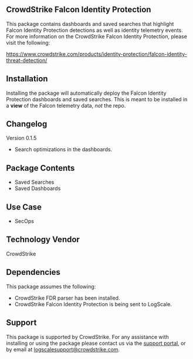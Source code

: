 ## CrowdStrike Falcon Identity Protection

This package contains dashboards and saved searches that highlight Falcon Identity Protection detections as well as identity telemetry events. For more information on the CrowdStrike Falcon Identity Protection, please visit the following:

https://www.crowdstrike.com/products/identity-protection/falcon-identity-threat-detection/

## Installation

Installing the package will automatically deploy the Falcon Identity Protection dashboards and saved searches. This is meant to be installed in a **view** of the Falcon telemetry data, *not* the repo. 

## Changelog

Version 0.1.5
- Search optimizations in the dashboards.

## Package Contents

- Saved Searches
- Saved Dashboards
 
## Use Case

- SecOps
 
## Technology Vendor

CrowdStrike
 
## Dependencies

This package assumes the following:

- CrowdStrike FDR parser has been installed.
- CrowdStrike Falcon Identity Protection is being sent to LogScale.

## Support

This package is supported by CrowdStrike. For any assistance with installing or using the package please contact us via the [support portal](https://www.crowdstrike.com/products/observability-and-log-management/support/), or by email at logscalesupport@crowdstrike.com.